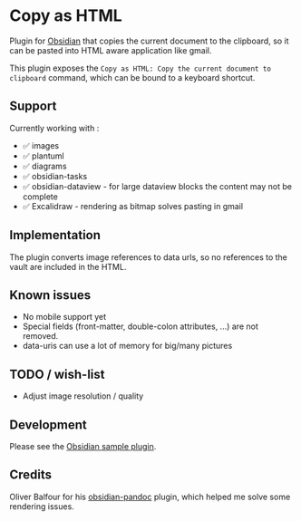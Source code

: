 # Copy as HTML

Plugin for [Obsidian](https://obsidian.md) that copies the current document to the clipboard, so it can be pasted into
HTML aware application like gmail.

This plugin exposes the `Copy as HTML: Copy the current document to clipboard` command, which can be bound to a keyboard
shortcut.

## Support

Currently working with :

- ✅ images
- ✅ plantuml
- ✅ diagrams
- ✅ obsidian-tasks
- ✅ obsidian-dataview - for large dataview blocks the content may not be complete
- ✅ Excalidraw - rendering as bitmap solves pasting in gmail

## Implementation

The plugin converts image references to data urls, so no references to the vault are included in the HTML.

## Known issues

- No mobile support yet
- Special fields (front-matter, double-colon attributes, ...) are not removed.
- data-uris can use a lot of memory for big/many pictures

## TODO / wish-list

- Adjust image resolution / quality

## Development

Please see the [Obsidian sample plugin](https://github.com/obsidianmd/obsidian-sample-plugin).

## Credits

Oliver Balfour for his [obsidian-pandoc](https://github.com/OliverBalfour/obsidian-pandoc) plugin, which helped me solve
some rendering issues.
